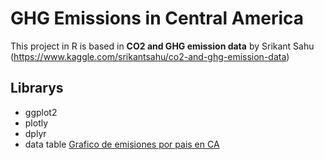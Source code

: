 # GHG Emissions in Central America

This project in R is based in **CO2 and GHG emission data** by Srikant Sahu (https://www.kaggle.com/srikantsahu/co2-and-ghg-emission-data)

## Librarys
* ggplot2
* plotly
* dplyr
* data table
[Grafico de emisiones por pais en CA](https://imgur.com/a/n0Zisbq)
